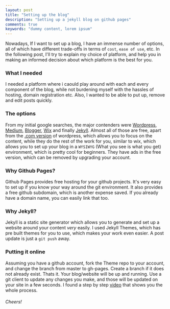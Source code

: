 ```yaml
---
layout: post
title: "Setting up the blog"
description: "Setting up a jekyll blog on github pages"
comments: true
keywords: "dummy content, lorem ipsum"
---
```


Nowadays, If I want to set up a blog, I have an immense number of options, all of which have different trade-offs in terms of `cost`, `ease of use`, etc. In the following post, I'll try
to explain my choice of platform, and help you in making an informed decision about which platform is the best for you.

### What I needed
I needed a platform where i caould play around with each and every component of the blog, while not burdening myself with the hassles of hosting, domain registration etc.
Also, I wanted to be able to put up, remove and edit posts quickly.

### The options
From my initial google searches, the major contenders were [Wordpress](https://wordpress.org/), [Medium](https://medium.com/), [Blogger](https://www.blogger.com/), [Wix](https://www.wix.com/) and finally [Jekyll](https://jekyllrb.com/).
Almost all of those are free, apart from the [.com version](https://wordpress.com/) of wordpress, which allows you to focus on the content, while they do the rest of the work for you, similar to wix, which 
allows you to set up your blog in a `WYSIWYG` (What you see is what you get) environment, which is pretty cool for beginners. They have ads in the free version, which can be removed 
by upgrading your account.

### Why Github Pages?
Github Pages provides free hosting for your github projects. It's very easy to set up if you know your way around the git environment. It also provides a free github subdomain, 
which is another expense saved. If you already have a domain name, you can easily link that too.

### Why Jekyll?
Jekyll is a static site generator which allows you to generate and set up a website around your content _very_ easily. I used Jekyll Themes, which has pre built themes for you to
use, which makes your work even easier. A post update is just a `git push` away.

### Putting it online
Assuming you have a github account, fork the Theme repo to your account, and change the branch from master to gh-pages. Create a branch if it does not already exist. Thats it. Your 
blog/website will be up and running. Use a git client to update any changes you make, and those will be updated on your site in a few seconds. I found a step by step [video](https://www.youtube.com/watch?v=U0idtvxVo9I) that shows you the whole process.

###### Cheers!